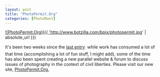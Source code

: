 ```yaml
---
layout: post
title: "PhotoPermit.Org"
categories: [PhotoRant]
---
```

<a href="http://www.photopermit.org">

![PhotoPermit.Org]({{ 'http://www.botzilla.com/bpix/photopermit.jpg' | absolute_url }})
</a>

It's been two weeks since the <a href="/blog/archives/000329.html">last entry</a> &#151; while work has consumed a lot of that time (accomplishing a lot of fun stuff, I might add), some of the time has also been spent creating a new parallel website &amp; forum to discuss issues of photography in the context of civil liberties. Please visit our new site, <a href="http://www.photopermit.org">PhotoPermit.Org.</a>
